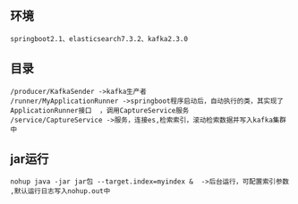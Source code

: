 ## 环境  
    springboot2.1、elasticsearch7.3.2、kafka2.3.0  

## 目录  
    /producer/KafkaSender ->kafka生产者  
    /runner/MyApplicationRunner ->springboot程序启动后，自动执行的类，其实现了ApplicationRunner接口  ，调用CaptureService服务  
    /service/CaptureService ->服务，连接es,检索索引，滚动检索数据并写入kafka集群中

## jar运行  
    nohup java -jar jar包 --target.index=myindex &  ->后台运行，可配置索引参数 ,默认运行日志写入nohup.out中
    
    

